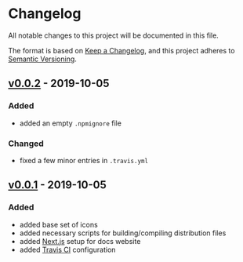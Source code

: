 # Changelog

All notable changes to this project will be documented in this file.

The format is based on [Keep a Changelog](https://keepachangelog.com/en/1.0.0/),
and this project adheres to [Semantic Versioning](https://semver.org/spec/v2.0.0.html).

## [v0.0.2] - 2019-10-05
### Added
- added an empty `.npmignore` file

### Changed
- fixed a few minor entries in `.travis.yml`

## [v0.0.1] - 2019-10-05
### Added

- added base set of icons
- added necessary scripts for building/compiling distribution files
- added [Next.js](https://nextjs.org) setup for docs website
- added [Travis CI](https://travis-ci.org/saschazar21/unicat-icons) configuration

[Unreleased]: https://github.com/saschazar21/unicat-icons/compare/v0.0.2...HEAD
[v0.0.2]: https://github.com/saschazar21/unicat-icons/compare/v0.0.1...v0.0.2
[v0.0.1]: https://github.com/saschazar21/unicat-icons/releases/tag/v0.0.1
